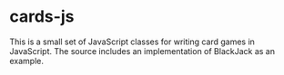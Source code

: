 cards-js
==========

This is a small set of JavaScript classes for writing card games in JavaScript. The source includes an
implementation of BlackJack as an example.

